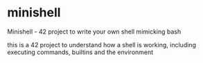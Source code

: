 # minishell
Minishell - 42 project to write your own shell mimicking bash

this is a 42 project to understand how a shell is working,
including executing commands, builtins and the environment


